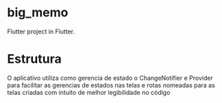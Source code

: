 # big_memo

Flutter project in Flutter.

# Estrutura 
O aplicativo utiliza como gerencia de estado o ChangeNotifier e Provider para facilitar as gerencias de estados nas telas e rotas nomeadas para as telas criadas com intuito de melhor legibilidade no código


